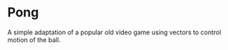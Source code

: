 # Pong
A simple adaptation of a popular old video game using
vectors to control motion of the ball.
